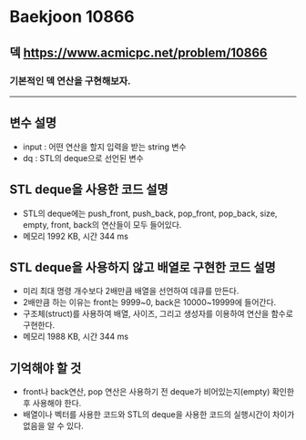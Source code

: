 Baekjoon 10866
=============
덱  <https://www.acmicpc.net/problem/10866>
---------------
### 기본적인 덱 연산을 구현해보자.
- - -
## 변수 설명
- input : 어떤 연산을 할지 입력을 받는 string 변수
- dq : STL의 deque으로 선언된 변수

## STL deque을 사용한 코드 설명
- STL의 deque에는 push_front, push_back, pop_front, pop_back, size, empty, front, back의 연산들이 모두 들어있다.
- 메모리 1992 KB, 시간 344 ms

## STL deque을 사용하지 않고 배열로 구현한 코드 설명
- 미리 최대 명령 개수보다 2배만큼 배열을 선언하여 데큐를 만든다.
- 2배만큼 하는 이유는 front는 9999~0, back은 10000~19999에 들어간다.
- 구조체(struct)를 사용하여 배열, 사이즈, 그리고 생성자를 이용하여 연산을 함수로 구현한다.
- 메모리 1988 KB, 시간 344 ms

## 기억해야 할 것
- front나 back연산, pop 연산은 사용하기 전  deque가 비어있는지(empty) 확인한 후 사용해야 한다.
- 배열이나 벡터를 사용한 코드와 STL의 deque을 사용한 코드의 실행시간이 차이가 없음을 알 수 있다.
